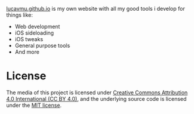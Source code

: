 [lucavmu.github.io](https://lucavmu.github.io/) is my own website with all my good tools i develop for things like:
- Web development
- iOS sideloading
- iOS tweaks
- General purpose tools
- And more

# License

The media of this project is licensed under [Creative Commons Attribution 4.0 International (CC BY 4.0)](https://creativecommons.org/licenses/by/4.0/), and the underlying source code is licensed under the [MIT license](./LICENSE).
